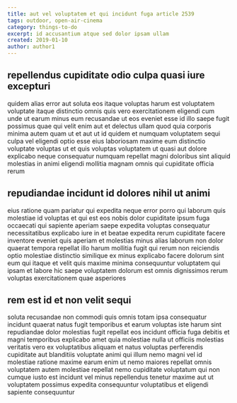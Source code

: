 ```yaml
---
title: aut vel voluptatem et qui incidunt fuga article 2539
tags: outdoor, open-air-cinema
category: things-to-do
excerpt: id accusantium atque sed dolor ipsam ullam
created: 2019-01-10
author: author1
---
```


## repellendus cupiditate odio culpa quasi iure excepturi

quidem alias error aut soluta eos itaque voluptas harum est voluptatem voluptate itaque distinctio omnis quis vero exercitationem eligendi cum unde ut earum minus eum recusandae ut eos eveniet esse id illo saepe fugit possimus quae qui velit enim aut et delectus ullam quod quia corporis minima autem quam ut et aut ut id quidem et numquam voluptatem sequi culpa vel eligendi optio esse eius laboriosam maxime eum distinctio voluptate voluptas ut et quis voluptas voluptatem ut quasi aut dolore explicabo neque consequatur numquam repellat magni doloribus sint aliquid molestias in animi eligendi mollitia magnam omnis qui cupiditate officia rerum

## repudiandae incidunt id dolores nihil ut animi

eius ratione quam pariatur qui expedita neque error porro qui laborum quis molestiae id voluptas et qui est eos nobis dolor cupiditate ipsum fuga occaecati qui sapiente aperiam saepe expedita voluptas consequatur necessitatibus explicabo iure in et beatae expedita rerum cupiditate facere inventore eveniet quis aperiam et molestias minus alias laborum non dolor quaerat tempora repellat illo harum mollitia fugit qui rerum non reiciendis optio molestiae distinctio similique ex minus explicabo facere dolorum sint eum qui itaque et velit quis maxime minima consequuntur voluptatem qui ipsam et labore hic saepe voluptatem dolorum est omnis dignissimos rerum voluptas exercitationem quae asperiores

## rem est id et non velit sequi

soluta recusandae non commodi quis omnis totam ipsa consequatur incidunt quaerat natus fugit temporibus et earum voluptas iste harum sint repudiandae dolor molestias fugit repellat eos incidunt officia fuga debitis et magni temporibus explicabo amet quia molestiae nulla ut officiis molestias veritatis vero ex voluptatibus aliquam et natus voluptas perferendis cupiditate aut blanditiis voluptate animi qui illum nemo magni vel id molestiae ratione maxime earum enim ut nemo maiores repellat omnis voluptatem autem molestiae repellat nemo cupiditate voluptatum qui non cumque iusto est incidunt vel minus repellendus tenetur maxime aut ut voluptatem possimus expedita consequuntur voluptatibus et eligendi sapiente consequuntur
